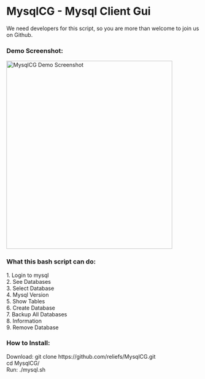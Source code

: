 # MysqlCG - Mysql Client Gui

We need developers for this script, so you are more than welcome to join us on Github.
<br>
<h3>Demo Screenshot:</h3>
<img src="http://jj2.dyndns.dk:800/demo.png" alt="MysqlCG Demo Screenshot" height="490" width="432">
<br>
<h3>What this bash script can do:</h3>
1. Login to mysql<br>
2. See Databases<br>
3. Select Database<br>
4. Mysql Version<br>
5. Show Tables<br>
6. Create Database<br>
7. Backup All Databases<br>
8. Information<br>
9. Remove Database<br>
<h3>How to Install:</h3>
Download: git clone https://github.com/reliefs/MysqlCG.git<br />
cd MysqlCG/<br />
Run: ./mysql.sh <br />

